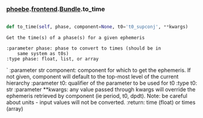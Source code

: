 ### [phoebe](phoebe.md).[frontend](frontend.md).[Bundle](Bundle.md).to_time

```py

def to_time(self, phase, component=None, t0='t0_supconj', **kwargs)

```



    Get the time(s) of a phase(s) for a given ephemeris

    :parameter phase: phase to convert to times (should be in
        same system as t0s)
    :type phase: float, list, or array
`   :parameter str component: component for which to get the ephemeris.
        If not given, component will default to the top-most level of the
        current hierarchy
    :parameter t0: qualifier of the parameter to be used for t0
    :type t0: str
    :parameter **kwargs: any value passed through kwargs will override the
        ephemeris retrieved by component (ie period, t0, dpdt).
        Note: be careful about units - input values will not be converted.
    :return: time (float) or times (array)
    

